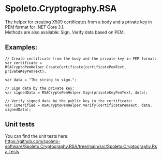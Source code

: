 # Spoleto.Cryptography.RSA

The helper for creating X509 certificates from a body and a private key in PEM format for .NET Core 3.1.  
Methods are also available: Sign, Verify data based on PEM.

## Examples:
```
// Create certificate from the body and the private key in PEM format:
var certificate = RSACryptoPemHelper.CreateCertificate(certificatePemText, privateKeyPemText);

var data = "The string to sign.";

// Sign data by the private key:
var signedData = RSACryptoPemHelper.Sign(privateKeyPemText, data);

// Verify signed data by the public key in the certificate:
var isVerified = RSACryptoPemHelper.Verify(certificatePemText, data, signedData);
```

## Unit tests
You can find the unit tests here:  
https://github.com/spoleto-software/Spoleto.Cryptography.RSA/tree/main/src/Spoleto.Cryptography.Rsa.Tests
